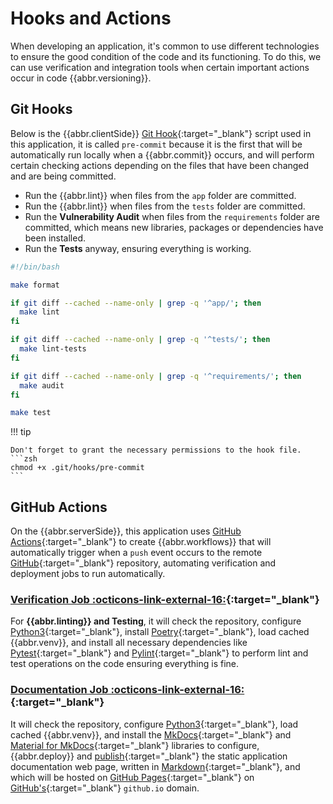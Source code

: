 # Hooks and Actions

When developing an application, it's common to use different technologies to ensure the good condition of the code and its functioning. To do this, we can use verification and integration tools when certain important actions occur in code {{abbr.versioning}}.

## Git Hooks

Below is the {{abbr.clientSide}} [Git Hook](https://git-scm.com/book/en/v2/Customizing-Git-Git-Hooks){:target="\_blank"} script used in this application, it is called `pre-commit` because it is the first that will be automatically run locally when a {{abbr.commit}} occurs, and will perform certain checking actions depending on the files that have been changed and are being committed.

- Run the {{abbr.lint}} when files from the `app` folder are committed.
- Run the {{abbr.lint}} when files from the `tests` folder are committed.
- Run the **Vulnerability Audit** when files from the `requirements` folder are committed, which means new libraries, packages or dependencies have been installed.
- Run the **Tests** anyway, ensuring everything is working.

```sh title="pre-commit" linenums="1"
#!/bin/bash

make format

if git diff --cached --name-only | grep -q '^app/'; then
  make lint
fi

if git diff --cached --name-only | grep -q '^tests/'; then
  make lint-tests
fi

if git diff --cached --name-only | grep -q '^requirements/'; then
  make audit
fi

make test
```

!!! tip

    Don't forget to grant the necessary permissions to the hook file.
    ```zsh
    chmod +x .git/hooks/pre-commit
    ```

## GitHub Actions

On the {{abbr.serverSide}}, this application uses [GitHub Actions](https://github.com/features/actions){:target="\_blank"} to create {{abbr.workflows}} that will automatically trigger when a `push` event occurs to the remote [GitHub](https://github.com/){:target="\_blank"} repository, automating verification and deployment jobs to run automatically.

### [Verification Job :octicons-link-external-16:]({{links.workflows}}/verification.yml){:target="\_blank"}

For **{{abbr.linting}} and Testing**, it will check the repository, configure [Python3]({{links.python}}){:target="\_blank"}, install [Poetry](https://python-poetry.org/){:target="\_blank"}, load cached {{abbr.venv}}, and install all necessary dependencies like [Pytest](https://docs.pytest.org/en/8.0.x/contents.html){:target="\_blank"} and [Pylint](https://pylint.readthedocs.io/en/stable/){:target="\_blank"} to perform lint and test operations on the code ensuring everything is fine.

### [Documentation Job :octicons-link-external-16:]({{links.workflows}}/documentation.yml){:target="\_blank"}

It will check the repository, configure [Python3]({{links.python}}){:target="\_blank"}, load cached {{abbr.venv}}, and install the [MkDocs](https://www.mkdocs.org/){:target="\_blank"} and [Material for MkDocs](https://squidfunk.github.io/mkdocs-material/){:target="\_blank"} libraries to configure, {{abbr.deploy}} and [publish](https://squidfunk.github.io/mkdocs-material/publishing-your-site/){:target="\_blank"} the static application documentation web page, written in [Markdown](https://docs.github.com/en/get-started/writing-on-github/getting-started-with-writing-and-formatting-on-github/basic-writing-and-formatting-syntax){:target="\_blank"}, and which will be hosted on [GitHub Pages](https://pages.github.com/){:target="\_blank"} on [GitHub's](https://github.com/){:target="\_blank"} `github.io` domain.
